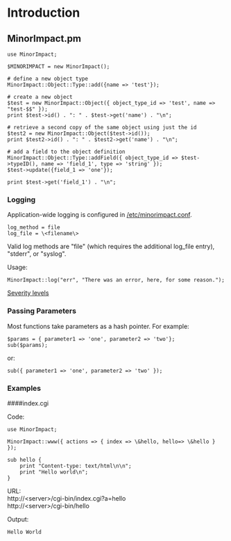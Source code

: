 # Introduction

## MinorImpact.pm

    use MinorImpact;

    $MINORIMPACT = new MinorImpact();

    # define a new object type
    MinorImpact::Object::Type::add({name => 'test'});

    # create a new object 
    $test = new MinorImpact::Object({ object_type_id => 'test', name => "test-$$" });
    print $test->id() . ": " . $test->get('name') . "\n";

    # retrieve a second copy of the same object using just the id
    $test2 = new MinorImpact::Object($test->id());
    print $test2->id() . ": " . $test2->get('name') . "\n";

    # add a field to the object definition
    MinorImpact::Object::Type::addField({ object_type_id => $test->typeID(), name => 'field_1', type => 'string' });
    $test->update({field_1 => 'one'});

    print $test->get('field_1') . "\n";

### Logging

Application-wide logging is configured in [/etc/minorimpact.conf](configuration.md).

    log_method = file
    log_file = \<filename\>

Valid log methods are "file" (which requires the additional log_file entry), "stderr", or "syslog".

Usage:

    MinorImpact::log("err", "There was an error, here, for some reason.");

[Severity levels](https://en.wikipedia.org/wiki/Syslog#Severity_level)

### Passing Parameters

Most functions take parameters as a hash pointer. For example:

    $params = { parameter1 => 'one', parameter2 => 'two'};
    sub($params);
    
or:  

    sub({ parameter1 => 'one', parameter2 => 'two' });

### Examples

####index.cgi

Code:

    use MinorImpact;

    MinorImpact::www({ actions => { index => \&hello, hello=> \&hello } });

    sub hello {
        print "Content-type: text/html\n\n";
        print "Hello world\n";
    }

URL:  
http://\<server\>/cgi-bin/index.cgi?a=hello  
http://\<server\>/cgi-bin/hello

Output:

    Hello World


